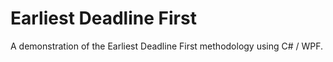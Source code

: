 # Earliest Deadline First
A demonstration of the Earliest Deadline First methodology using C# / WPF.
